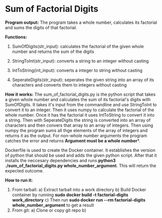 # Sum of Factorial Digits

**Program output:**
The program takes a whole number, calculates its factorial and sums the digits of that factorial. 

**Functions:**
1. SumOfDigits(str_input): calculates the factorial of the given whole number and returns the sum of the digits
    
2. StringToInt(str_input): converts a string to an integer without casting
    
3. IntToString(int_input): converts a integer to string without casting
    
4. SeperateDigits(str_input): seperates the given string into an array of its characters and converts them to integers without casting

**How it works:**
The sum_of_factorial_digits.py is the python script that takes a given whole number and calculates the sum of its factorial's digits with SumOfDigits. It takes it's input from the commandline and use StringToInt to convert it to an integer. Then it uses numpy to calculate the factorial of the whole number. Once it has the factorial it uses IntToString to convert it into a string. Then with SeperateDigits the string is converted into an array of characters and then convers that array to an array of integers. Then using numpy the program sums all thge elements of the array of integers and returns it as the output. For non-whole number arguments the program catches the error and returns **Argument must be a whole number***.

Dockerfile is used to create the Docker container. It establishes the version of python that should be used and adds the given python script. After that it installs the neccesary dependencies and runs **python3 ./sum_of_factorial_digits.py whole_number_argument**. This will return the expected outcome.

**How to run it:**
1. From tarball:
    a) Extract tarball into a work directory
    b) Build Docker container by running **sudo docker build -t factorial-digits work_directory**
    c) Then run **sudo docker run --rm factorial-digits whole_number_argument** to get a result
3. From git:
    a) Clone or copy git repo
    b)


